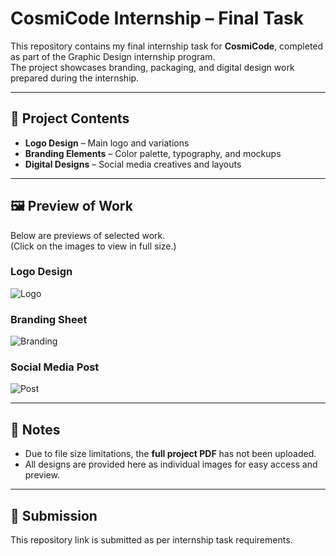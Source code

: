 # CosmiCode Internship – Final Task

This repository contains my final internship task for **CosmiCode**, completed as part of the Graphic Design internship program.  
The project showcases branding, packaging, and digital design work prepared during the internship.

---

## 📂 Project Contents
- **Logo Design** – Main logo and variations  
- **Branding Elements** – Color palette, typography, and mockups  
- **Digital Designs** – Social media creatives and layouts  

---

## 🖼️ Preview of Work
Below are previews of selected work.  
(Click on the images to view in full size.)

### Logo Design
![Logo](Designs/YOUR_LOGO_FILE.png)

### Branding Sheet
![Branding](Designs/YOUR_BRANDING_FILE.png)

### Social Media Post
![Post](Designs/YOUR_SOCIAL_FILE.png)

---

## 📑 Notes
- Due to file size limitations, the **full project PDF** has not been uploaded.  
- All designs are provided here as individual images for easy access and preview.  

---

## 📌 Submission
This repository link is submitted as per internship task requirements.  
